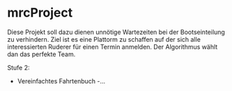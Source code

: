 # mrcProject

Diese Projekt soll dazu dienen unnötige Wartezeiten bei der Bootseinteilung zu verhindern.
Ziel ist es eine Plattorm zu schaffen auf der sich alle interessierten Ruderer für einen Termin anmelden. Der Algorithmus wählt dan das perfekte Team.

Stufe 2:
- Vereinfachtes Fahrtenbuch
-...
